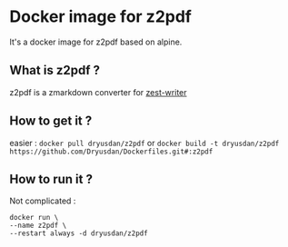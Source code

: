 # Docker image for z2pdf 

It's a docker image for z2pdf based on alpine.

## What is z2pdf ?
z2pdf is a zmarkdown converter for [zest-writer](https://github.com/firm1/zest-writer)

## How to get it ?
easier : `docker pull dryusdan/z2pdf`
or
`docker build -t dryusdan/z2pdf https://github.com/Dryusdan/Dockerfiles.git#:z2pdf`

## How to run it ?
Not complicated : 
```
docker run \
--name z2pdf \
--restart always -d dryusdan/z2pdf
```
